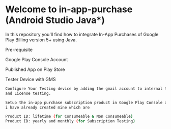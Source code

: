 
# Welcome to in-app-purchase (Android Studio Java*)

In this repository you'll find how to integrate In-App Purchases of Google Play Billing version 5+ using Java.


Pre-requisite

Google Play Console Account

Published App on Play Store

Tester Device with GMS

```bash
Configure Your Testing device by adding the gmail account to internal testing testers 
and License testing.

Setup the in-app purchase subscription product in Google Play Console account
i have already created mine which are 

Product ID: lifetime (for Consumeable & Non Consumeable)
Product ID: yearly and monthly (for Subscription Testing)
```
